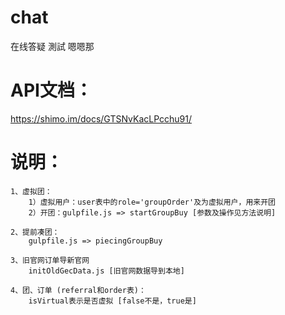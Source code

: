 # chat
在线答疑
測試
嗯嗯那

# API文档：
https://shimo.im/docs/GTSNvKacLPcchu91/

# 说明：
	1、虚拟团：
		1）虚拟用户：user表中的role='groupOrder'及为虚拟用户，用来开团
		2）开团：gulpfile.js => startGroupBuy [参数及操作见方法说明]

	2、提前凑团：
		gulpfile.js => piecingGroupBuy

	3、旧官网订单导新官网
		initOldGecData.js [旧官网数据导到本地]

	4、团、订单 (referral和order表)：
		isVirtual表示是否虚拟 [false不是，true是]
	
